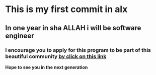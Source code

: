 # This is my first commit in alx

## In one year in sha ALLAH i will be software engineer
### I encourage you to apply for this program to be part of this beautiful community [by click on this link](https://www.alxafrica.com/software-engineering-2022/)
**Hope to see you in the next generation**
